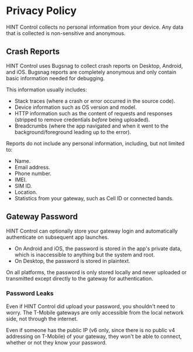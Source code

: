 # Privacy Policy
HINT Control collects no personal information from your device. Any data that is collected is non-sensitive and anonymous.

## Crash Reports
HINT Control uses Bugsnag to collect crash reports on Desktop, Android, and iOS. Bugsnag reports are completely anonymous and only contain basic information needed for debugging.

This information usually includes:
- Stack traces (where a crash or error occurred in the source code).
- Device information such as OS version and model.
- HTTP information such as the content of requests and responses (stripped to remove credentials *before* being uploaded).
- Breadcrumbs (where the app navigated and when it went to the background/foreground leading up to the error).

Reports do not include any personal information, including, but not limited to:
- Name.
- Email address.
- Phone number.
- IMEI.
- SIM ID.
- Location.
- Statistics from your gateway, such as Cell ID or connected bands.

## Gateway Password
HINT Control can optionally store your gateway login and automatically authenticate on subsequent app launches.

- On Android and iOS, the password is stored in the app's private data, which is inaccessible to anything but the system and root.
- On Desktop, the password is stored in plaintext.

On all platforms, the password is only stored locally and never uploaded or transmitted except directly to the gateway for authentication.

### Password Leaks
Even if HINT Control did upload your password, you shouldn't need to worry. The T-Mobile gateways are only accessible from the local network side, not through the internet.

Even if someone has the public IP (v6 only, since there is no public v4 addressing on T-Mobile) of your gateway, they won't be able to connect, whether or not they know your password.
